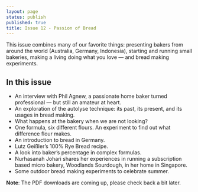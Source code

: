 ```yaml
---
layout: page
status: publish
published: true
title: Issue 12 - Passion of Bread
---
```


This issue combines many of our favorite things: presenting bakers from around the world (Australia, Germany, Indonesia), starting and running small bakeries, making a living doing what you love — and bread making experiments.

## In this issue

-   An interview with Phil Agnew, a passionate home baker turned professional — but still an amateur at heart.
-   An exploration of the autolyse technique: its past, its present, and its usages in bread making.
-   What happens at the bakery when we are not looking?
-   One formula, six different flours. An experiment to find out what difference flour makes.
-   An introduction to bread in Germany.
-   Lutz Geißler’s 100% Rye Bread recipe.
-   A look into baker’s percentage in complex formulas.
-   Nurhasanah Johari shares her experiences in running a subscription based micro bakery, Woodlands Sourdough, in her home in Singapore.
-   Some outdoor bread making experiments to celebrate summer.

**Note**: The PDF downloads are coming up, please check back a bit later.
